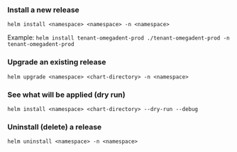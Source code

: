 ### Install a new release

`helm install <namespace> <namespace> -n <namespace>`

Example:
`helm install tenant-omegadent-prod ./tenant-omegadent-prod -n tenant-omegadent-prod`

### Upgrade an existing release

`helm upgrade <namespace> <chart-directory> -n <namespace>`

### See what will be applied (dry run)

`helm install <namespace> <chart-directory> --dry-run --debug`

### Uninstall (delete) a release

`helm uninstall <namespace> -n <namespace>`
